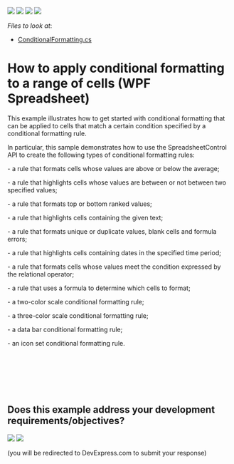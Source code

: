 <!-- default badges list -->
![](https://img.shields.io/endpoint?url=https://codecentral.devexpress.com/api/v1/VersionRange/128612601/19.2.2%2B)
[![](https://img.shields.io/badge/Open_in_DevExpress_Support_Center-FF7200?style=flat-square&logo=DevExpress&logoColor=white)](https://supportcenter.devexpress.com/ticket/details/E4968)
[![](https://img.shields.io/badge/📖_How_to_use_DevExpress_Examples-e9f6fc?style=flat-square)](https://docs.devexpress.com/GeneralInformation/403183)
[![](https://img.shields.io/badge/💬_Leave_Feedback-feecdd?style=flat-square)](#does-this-example-address-your-development-requirementsobjectives)
<!-- default badges end -->
<!-- default file list -->
*Files to look at*:

* [ConditionalFormatting.cs](./CS/ConditionalFormatting_WPF_Examples/SpreadsheetActions/ConditionalFormatting.cs)
<!-- default file list end -->
# How to apply conditional formatting to a range of cells (WPF Spreadsheet)


<p>This example illustrates how to get started with conditional formatting that can be applied to cells that match a certain condition specified by a conditional formatting rule.</p><p>In particular, this sample demonstrates how to use the SpreadsheetControl API to create the following types of conditional formatting rules:</p><p>- a rule that formats cells whose values are above or below the average;</p><p>- a rule that highlights cells whose values are between or not between two specified values;</p><p>- a rule that formats top or bottom ranked values;</p><p>- a rule that highlights cells containing the given text; </p><p>- a rule that formats unique or duplicate values, blank cells and formula errors;</p><p>- a rule that highlights cells containing dates in the specified time period;</p><p>- a rule that formats cells whose values meet the condition expressed by the relational operator;</p><p>- a rule that uses a formula to determine which cells to format; </p><p>- a two-color scale conditional formatting rule;</p><p>- a three-color scale conditional formatting rule;</p><p>- a data bar conditional formatting rule;</p><p>- an icon set conditional formatting rule. </p><br />
<br />
<br />
<br />


<br/>


<!-- feedback -->
## Does this example address your development requirements/objectives?

[<img src="https://www.devexpress.com/support/examples/i/yes-button.svg"/>](https://www.devexpress.com/support/examples/survey.xml?utm_source=github&utm_campaign=wpf-spreadsheet-how-to-apply-conditional-formatting-to-a-range-of-cells&~~~was_helpful=yes) [<img src="https://www.devexpress.com/support/examples/i/no-button.svg"/>](https://www.devexpress.com/support/examples/survey.xml?utm_source=github&utm_campaign=wpf-spreadsheet-how-to-apply-conditional-formatting-to-a-range-of-cells&~~~was_helpful=no)

(you will be redirected to DevExpress.com to submit your response)
<!-- feedback end -->

